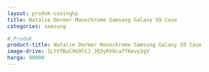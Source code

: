 ```yaml
---
layout: produk-casinghp
title: Natalie Dormer Monochrome Samsung Galaxy S9 Case
categories: samsung

# Produk
product-title: Natalie Dormer Monochrome Samsung Galaxy S9 Case
image-drive: 1LtVfBuC9G9lCJ_JQ3yRV8cafT6evy3gV
harga: 90000
---
```

